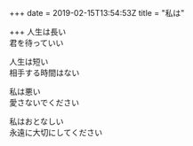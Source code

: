 +++
date = 2019-02-15T13:54:53Z
title = "私は"

+++
人生は長い  
君を待っていい  
  
人生は短い  
相手する時間はない  
  
私は悪い  
愛さないでください  
  
私はおとなしい  
永遠に大切にしてください  